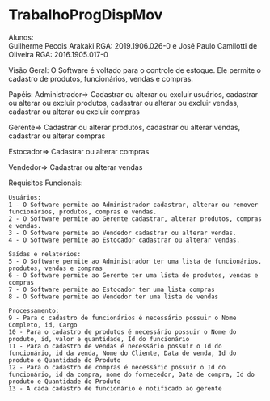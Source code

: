 # TrabalhoProgDispMov

Alunos: 	
Guilherme Pecois Arakaki 		RGA: 2019.1906.026-0
e 
José Paulo Camilotti de Oliveira		RGA: 2016.1905.017-0

Visão Geral: 
O Software é voltado para o controle de estoque. Ele permite o cadastro de produtos, funcionários, vendas e compras.

Papéis:
Administrador=> Cadastrar ou alterar ou excluir usuários, cadastrar ou alterar ou excluir produtos, cadastrar ou alterar ou excluir vendas, cadastrar ou  alterar ou excluir compras
 
Gerente=> Cadastrar ou alterar produtos, cadastrar ou alterar vendas, cadastrar ou alterar compras
 
Estocador=> Cadastrar ou alterar compras
 
Vendedor=> Cadastrar ou alterar vendas

Requisitos Funcionais:
	
	Usuários:
	1 - O Software permite ao Administrador cadastrar, alterar ou remover funcionários, produtos, compras e vendas.
	2 - O Software permite ao Gerente cadastrar, alterar produtos, compras e vendas.
	3 - O Software permite ao Vendedor cadastrar ou alterar vendas.
	4 - O Software permite ao Estocador cadastrar ou alterar vendas.
	
	Saídas e relatórios:
	5 - O Software permite ao Administrador ter uma lista de funcionários, produtos, vendas e compras
	6 - O Software permite ao Gerente ter uma lista de produtos, vendas e compras
	7 - O Software permite ao Estocador ter uma lista compras
	8 - O Software permite ao Vendedor ter uma lista de vendas 
	
	Processamento:
	9 - Para o cadastro de funcionários é necessário possuir o Nome Completo, id, Cargo
	10 - Para o cadastro de produtos é necessário possuir o Nome do produto, id, valor e quantidade, Id do funcionário
	11 - Para o cadastro de vendas é necessário possuir o Id do funcionário, id da venda, Nome do Cliente, Data de venda, Id do produto e Quantidade do Produto
	12 - Para o cadastro de compras é necessário possuir o Id do funcionário, id da compra, nome do fornecedor, Data de compra, Id do produto e Quantidade do Produto
	13 - A cada cadastro de funcionário é notificado ao gerente


